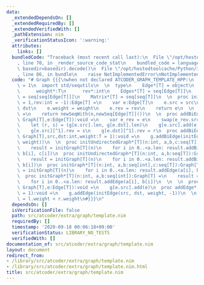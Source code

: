 ```yaml
---
data:
  _extendedDependsOn: []
  _extendedRequiredBy: []
  _extendedVerifiedWith: []
  _pathExtension: nim
  _verificationStatusIcon: ':warning:'
  attributes:
    links: []
  bundledCode: "Traceback (most recent call last):\n  File \"/opt/hostedtoolcache/Python/3.8.5/x64/lib/python3.8/site-packages/onlinejudge_verify/documentation/build.py\"\
    , line 70, in _render_source_code_stat\n    bundled_code = language.bundle(stat.path,\
    \ basedir=basedir).decode()\n  File \"/opt/hostedtoolcache/Python/3.8.5/x64/lib/python3.8/site-packages/onlinejudge_verify/languages/nim.py\"\
    , line 86, in bundle\n    raise NotImplementedError\nNotImplementedError\n"
  code: "# Graph {{{\nwhen not declared ATCODER_GRAPH_TEMPLATE_HPP:\n  const ATCODER_GRAPH_TEMPLATE_HPP*\
    \ = 1\n  import std/sequtils\n  \n  type\n    Edge*[T] = object\n      src*,dst*:int\n\
    \      weight*:T\n      rev*:int\n    Edges*[T] = seq[Edge[T]]\n    Graph*[T]\
    \ = seq[seq[Edge[T]]]\n    Matrix*[T] = seq[seq[T]]\n  \n  proc initEdge*[T](src,dst:int,weight:T\
    \ = 1,rev:int = -1):Edge[T] =\n    var e:Edge[T]\n    e.src = src\n    e.dst =\
    \ dst\n    e.weight = weight\n    e.rev = rev\n    return e\n  \n  proc initGraph*[T](n:int):Graph[T]\
    \ =\n    return newSeqWith(n,newSeq[Edge[T]]())\n  \n  proc addBiEdge*[T](g:var\
    \ Graph[T],e:Edge[T]):void =\n    var e_rev = e\n    swap(e_rev.src, e_rev.dst)\n\
    \    let (r, s) = (g[e.src].len, g[e.dst].len)\n    g[e.src].add(e)\n    g[e.dst].add(e_rev)\n\
    \    g[e.src][^1].rev = s\n    g[e.dst][^1].rev = r\n  proc addBiEdge*[T](g:var\
    \ Graph[T],src,dst:int,weight:T = 1):void =\n    g.addBiEdge(initEdge(src, dst,\
    \ weight))\n  \n  proc initUndirectedGraph*[T](n:int, a,b,c:seq[T]):Graph[T] =\n\
    \    result = initGraph[T](n)\n    for i in 0..<a.len: result.addBiEdge(a[i],\
    \ b[i], c[i])\n  proc initUndirectedGraph*[T](n:int, a,b:seq[T]):Graph[T] =\n\
    \    result = initGraph[T](n)\n    for i in 0..<a.len: result.addBiEdge(a[i],\
    \ b[i])\n  proc initGraph*[T](n:int, a,b:seq[int],c:seq[T]):Graph[T] =\n    result\
    \ = initGraph[T](n)\n    for i in 0..<a.len: result.addEdge(a[i], b[i], c[i])\n\
    \  proc initGraph*[T](n:int, a,b:seq[int]):Graph[T] =\n    result = initGraph[T](n)\n\
    \    for i in 0..<a.len: result.addEdge(a[i], b[i])\n  \n  \n  proc addEdge*[T](g:var\
    \ Graph[T],e:Edge[T]):void =\n    g[e.src].add(e)\n  proc addEdge*[T](g:var Graph[T],src,dst:int,weight:T\
    \ = 1):void =\n    g.addEdge(initEdge(src, dst, weight, -1))\n  \n  proc `<`*[T](l,r:Edge[T]):bool\
    \ = l.weight < r.weight\n#}}}\n"
  dependsOn: []
  isVerificationFile: false
  path: src/atcoder/extra/graph/template.nim
  requiredBy: []
  timestamp: '2020-09-18 00:06:18+09:00'
  verificationStatus: LIBRARY_NO_TESTS
  verifiedWith: []
documentation_of: src/atcoder/extra/graph/template.nim
layout: document
redirect_from:
- /library/src/atcoder/extra/graph/template.nim
- /library/src/atcoder/extra/graph/template.nim.html
title: src/atcoder/extra/graph/template.nim
---
```

